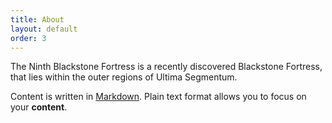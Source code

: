 ```yaml
---
title: About
layout: default
order: 3
---
```


The Ninth Blackstone Fortress is a recently discovered Blackstone Fortress, that lies within the outer regions of Ultima Segmentum.

Content is written in [Markdown](https://learnxinyminutes.com/docs/markdown/).
Plain text format allows you to focus on your **content**.

<!--
You can use HTML elements in Markdown, such as the comment element, and they won't
be affected by a markdown parser. However, if you create an HTML element in your
markdown file, you cannot use markdown syntax within that element's contents.
-->